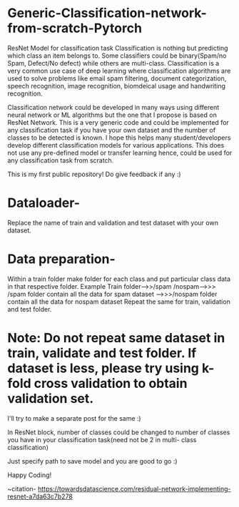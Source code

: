 # Generic-Classification-network-from-scratch-Pytorch
ResNet Model for classification task
Classification is nothing but predicting which class an item belongs to. Some classifiers could be binary(Spam/no Spam, Defect/No defect) while others are multi-class. Classification is a very common use case of deep learning where classification algorithms are used to solve problems like email spam filtering, document categorization, speech recognition, image recognition, biomdeical usage and handwriting recognition.

Classification network could be developed in many ways using different neural network or ML algorithms but the one that I propose is based on ResNet Network. This is a very generic code and could be implemented for any classification task if you have your own dataset and the number of classes to be detected is known. I hope this helps many student/developers develop different classification models for various applications. This does not use any pre-defined model or transfer learning hence, could be used for any classification task from scratch.




This is my first public repository!
Do give feedback if any :)





# Dataloader-
Replace the name of train and validation and test dataset with your own dataset.

# Data preparation-
Within a train folder make folder for each class and put particular class data in that respective folder.
Example
Train folder-->>/spam /nospam-->>> /spam folder contain all the data for spam dataset -->>>/nospam folder contain all the data for nospam dataset
Repeat the same for train, validation and test folder.
# Note: Do not repeat same dataset in train, validate and test folder. If dataset is less, please try using k-fold cross validation to obtain validation set.
I'll try to make a separate post for the same :)

In ResNet block, number of classes could be changed to number of classes you have in your classification task(need not be 2 in multi- class classification)

Just specify path to save model and you are good to go :)

Happy Coding!

~citation- https://towardsdatascience.com/residual-network-implementing-resnet-a7da63c7b278

